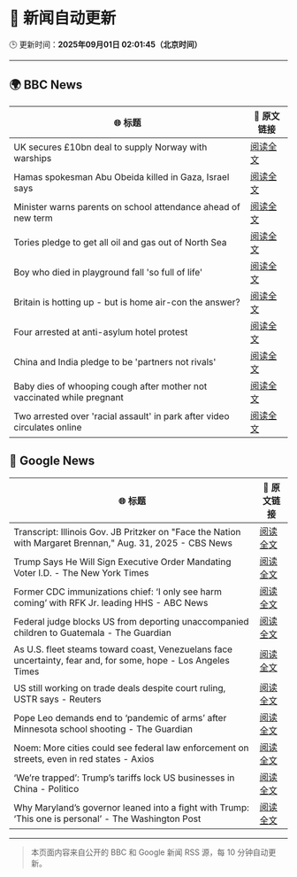 # 🧠 新闻自动更新

🕒 更新时间：**2025年09月01日 02:01:45（北京时间）**

---

## 🌍 BBC News

| 🌐 标题 | 🔗 原文链接 |
|--------|-------------|
| UK secures £10bn deal to supply Norway with warships | [阅读全文](https://www.bbc.com/news/articles/cr5rgdpvn63o?at_medium=RSS&at_campaign=rss) |
| Hamas spokesman Abu Obeida killed in Gaza, Israel says | [阅读全文](https://www.bbc.com/news/articles/cm214r5rd29o?at_medium=RSS&at_campaign=rss) |
| Minister warns parents on school attendance ahead of new term | [阅读全文](https://www.bbc.com/news/articles/cg7jk3rr225o?at_medium=RSS&at_campaign=rss) |
| Tories pledge to get all oil and gas out of North Sea | [阅读全文](https://www.bbc.com/news/articles/cp890n51684o?at_medium=RSS&at_campaign=rss) |
| Boy who died in playground fall 'so full of life' | [阅读全文](https://www.bbc.com/news/articles/cg4x6re1zwro?at_medium=RSS&at_campaign=rss) |
| Britain is hotting up - but is home air-con the answer? | [阅读全文](https://www.bbc.com/news/articles/c5yl5v4elgno?at_medium=RSS&at_campaign=rss) |
| Four arrested at anti-asylum hotel protest | [阅读全文](https://www.bbc.com/news/articles/cvg424ggpw7o?at_medium=RSS&at_campaign=rss) |
| China and India pledge to be 'partners not rivals' | [阅读全文](https://www.bbc.com/news/articles/clyrwv0egzro?at_medium=RSS&at_campaign=rss) |
| Baby dies of whooping cough after mother not vaccinated while pregnant | [阅读全文](https://www.bbc.com/news/articles/cx2xe5l4mn5o?at_medium=RSS&at_campaign=rss) |
| Two arrested over 'racial assault' in park after video circulates online | [阅读全文](https://www.bbc.com/news/articles/cx27xj85y5lo?at_medium=RSS&at_campaign=rss) |

## 📰 Google News

| 🌐 标题 | 🔗 原文链接 |
|--------|-------------|
| Transcript: Illinois Gov. JB Pritzker on "Face the Nation with Margaret Brennan," Aug. 31, 2025 - CBS News | [阅读全文](https://news.google.com/rss/articles/CBMiqgFBVV95cUxNQ0tRU3JXVU9INHVIVV9UOUxTRHhhMFRROWo5bUZUVGdUVk5zaXg1Zy1GS0QwcEJCTTJTQVdJZ1FGMzhoMW5MYUd1TWc3ZllTQTl0OTVFMHlBUkxTMlFmMmdXa0JpRHR3V3pZNjRUcXY0dkIwazhkYkpiNzdiMENiaGtOMGlqajhNZUJlemVVWkFWbkRlajJUVU5BMVRJY0xjOS1jc24zX1hxZ9IBrwFBVV95cUxPUjlZSDdxWGZFRzBoNjBsYnppTmc5aGZWRUZBOVc3bThpaFNFWTdtR25TQXl1aHI3UGZSVEQxbG5BejVuOU8zck1ZZFF4MnBlY0g1ZUMtS2FDWVhHcV9yVDlmc1Z0eDhqVUF2RDRvN0wyZmV6aXlURFk1Wk14ajJSSFdneGV0bXZVU1Z3THVUVmFaUWlfWlpLOGM4UzRkNHpfWnRWb1M5UW5uYkQwRnBz?oc=5) |
| Trump Says He Will Sign Executive Order Mandating Voter I.D. - The New York Times | [阅读全文](https://news.google.com/rss/articles/CBMiigFBVV95cUxNTVNCZFFBdXhyUVRQcW01NXQzODZhRGpYT3d4eGNrUkFzR0dwWDA1cC1zWUJ0QWM1T3lJLWs4Q3Myb3dMWUdqSnNfSGItdjhKUDZFWlEzQmZaMFNhcUJvQlpVYnRBVGpfUU96SFhjQmhEYlFoMkd3ZWM5eFVnV3BDSm91UGlkRXp1UGc?oc=5) |
| Former CDC immunizations chief: ‘I only see harm coming’ with RFK Jr. leading HHS - ABC News | [阅读全文](https://news.google.com/rss/articles/CBMiogFBVV95cUxNWU9sb0tLTHBaeDlsNHVEaFlmaXUtSDFkcW1OQlpiWEJ4emtLanV5R1FSd3Y0WFhpdy1sRVNUREVYZmh2cmlKMGVhWUllUS1SRWlaZElDOTBoeVMxaUh3aHF2emVsdEJnZ3ZZLVNST3JjQzVMeTJDU3ZTZlhfTUl1VVJ6cGphdGw2Tzh0WVRZQWRWcmdETVBnbl8ybXFUWUNmaEHSAacBQVVfeXFMTVMwRVNEYTNhU2VFUW5CMHNNekgwRGtBdUpJamhZd2s5eWN5cFlOR3U4UUZvRzczQmpub1ByZC1TejFBNzhqaDUxVFFGT1RSd1JYU0V3amNGLTRZZ1A2aVJDTFBBdkFZdk96d3l3NTdzZ0diMEZQd2dpZmQ1MHUzbHBQbTZqZV91NlpxMmpURDh6aE44ckIwa3RPZGxOZnczbmVpVFJnNVE?oc=5) |
| Federal judge blocks US from deporting unaccompanied children to Guatemala - The Guardian | [阅读全文](https://news.google.com/rss/articles/CBMilwFBVV95cUxQM05QSU1fMHdZZXhUYmZpRWFTVEw0YTRrM2RBMzNXaFNiSXNWSzEwd0cxeEp2b0ZwMWduQzhyaE56MXZ2d2dhRkJFc0JrNFZvSkliZHJNSDdudHJJNWlZZXQzUTRkcURkZzBCbWFLdkxQLWhVRlJTTTNadWwybjRobGdHcUJjVDQ4UDB2UlVqYVdnU3A3OERV?oc=5) |
| As U.S. fleet steams toward coast, Venezuelans face uncertainty, fear and, for some, hope - Los Angeles Times | [阅读全文](https://news.google.com/rss/articles/CBMi0gFBVV95cUxQNlFIYkVnRzFwUHVIWDV0ZWFLY2ZGYXdST0tRYXZUanZ4TmNjNDY1V0dLZnVOMHZKdHJEaXp1dG9GWC1uWkc2bmpuRElDZ0I4ZWh1VnZsMmdNYThBY3ZXQjNYUGlOVVE3d0hvZGpKTDM0WHowRXFyMEJOQkhDd0FXVVZkREZVUjZpVXVPYzJFZlFFQ0RRdEdKQ20wNE90QWpTUk5oNVV5SXdjS3o0WHVFaF9QaVpHNzhSN3J6czJvS2hIRVg4a21RNGhmOFI0bWhDanc?oc=5) |
| US still working on trade deals despite court ruling, USTR says - Reuters | [阅读全文](https://news.google.com/rss/articles/CBMipwFBVV95cUxQRDRkNXZlVVVRWlU1dGhNWUxmQUJfZ1FqTVUyRnNfX0NGek8xajZ0X0sybjRGc0x6b1ZaUWpnbEJKWmtiNWNsaTFTZUhZZm1oV0Y1RmZXTTlCcWNUazctUDNjcG1kbkU3enhrX0NCWE4zSTkyWnRTNktQT05LcFJaeXRLU19uWWFsR2w4ZGs0RVZKRXFzalV5Tk96bGVaZkt2QW5qUGxTZw?oc=5) |
| Pope Leo demands end to ‘pandemic of arms’ after Minnesota school shooting - The Guardian | [阅读全文](https://news.google.com/rss/articles/CBMiigFBVV95cUxORlg2MVZTUHZkVDZLeG94bUVtX3dOLU83ajMyRnM1bDBDY3JXREVlcFpuN00xU2FaOHV5TlhOYTBhR2psQU1SR05Nbl9zSkI1MmxDUVRtMnJNdFRNRUxUREg0dS1BZ1RSQ0RVNVI1amJtOHk2NnM0OW4xMUJsZmxDLXliQnNoRnJLdWc?oc=5) |
| Noem: More cities could see federal law enforcement on streets, even in red states - Axios | [阅读全文](https://news.google.com/rss/articles/CBMif0FVX3lxTFB6b1JsZUdCRDlIOHE4X25xdWxhYlNWVzIxYXlsS09vbnZGdUpyU2NCSEdlcjc4WHVvMFV0ME5YRElvYlU1enBJcEg3M19ocWU5Mkc5UTB2SGsxODI3Ull6TE42aVVLUDk4dGY4cWVSVjVBZmNST2NjM2dEd29HMWs?oc=5) |
| ‘We’re trapped’: Trump’s tariffs lock US businesses in China - Politico | [阅读全文](https://news.google.com/rss/articles/CBMiqAFBVV95cUxPcmloNGNRcnQ4MTRKNjZKQ3loVmJRSUdKQ0V5aFIxVlZVZGtQLWFqaVdsZFRPWlRucTdSTF9sVV9TdHRIaDRlNHZGdXRhU1FXalpOdm5HcUZKUUZWbzZIWWhhWmppQjNVZXY1OEEzZHNaSjZPX1drckRrUzJmazFnQzdPRzZYTlJqTkxyTE1zRmw4RVdLQmppYk1KRnRwQk4wUGhMMm9oc20?oc=5) |
| Why Maryland’s governor leaned into a fight with Trump: ‘This one is personal’ - The Washington Post | [阅读全文](https://news.google.com/rss/articles/CBMimAFBVV95cUxPUEZNb2wzLUJPb3NNQmVtQ0otc3JnbHlXNFNqU3cxSHcxeXdTYTI0dFE2YjlNRlE4NmVlR3VNQjdoUHVMVlY1YmMwOEYzUXo3Zi1neVhUOUtobUVxZ0JHRU53b3E3emxyXzNSVHdZVDRUbjQyVzd2UlZBOFRBNm1qNlpDRlQzMUV4dEN6cEZ5anp2OXJXQWFlaw?oc=5) |

---
> 本页面内容来自公开的 BBC 和 Google 新闻 RSS 源，每 10 分钟自动更新。